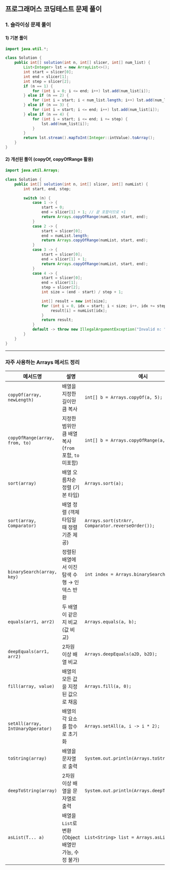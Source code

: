 ## 프로그래머스 코딩테스트 문제 풀이

### 1. 슬라이싱 문제 풀이

#### 1) 기본 풀이

```java
import java.util.*;

class Solution {
    public int[] solution(int n, int[] slicer, int[] num_list) {
        List<Integer> lst = new ArrayList<>();
        int start = slicer[0];
        int end = slicer[1];
        int step = slicer[2];
        if (n == 1) {
            for (int i = 0; i <= end; i++) lst.add(num_list[i]);
        } else if (n == 2) {
            for (int i = start; i < num_list.length; i++) lst.add(num_list[i]);
        } else if (n == 3) {
            for (int i = start; i <= end; i++) lst.add(num_list[i]);
        } else if (n == 4) {
            for (int i = start; i <= end; i += step) {
                lst.add(num_list[i]);
            }
        }
        return lst.stream().mapToInt(Integer::intValue).toArray();
    }
}
```

#### 2) 개선된 풀이 (copyOf, copyOfRange 활용)

```java
import java.util.Arrays;

class Solution {
    public int[] solution(int n, int[] slicer, int[] numList) {
        int start, end, step;

        switch (n) {
            case 1 -> {
                start = 0;
                end = slicer[1] + 1; // 끝 포함이므로 +1
                return Arrays.copyOfRange(numList, start, end);
            }
            case 2 -> {
                start = slicer[0];
                end = numList.length;
                return Arrays.copyOfRange(numList, start, end);
            }
            case 3 -> {
                start = slicer[0];
                end = slicer[1] + 1;
                return Arrays.copyOfRange(numList, start, end);
            }
            case 4 -> {
                start = slicer[0];
                end = slicer[1];
                step = slicer[2];
                int size = (end - start) / step + 1;

                int[] result = new int[size];
                for (int i = 0, idx = start; i < size; i++, idx += step) {
                    result[i] = numList[idx];
                }
                return result;
            }
            default -> throw new IllegalArgumentException("Invalid n: " + n);
        }
    }
}
```

---

### 자주 사용하는 Arrays 메서드 정리

| 메서드명                           | 설명                                              | 예시                                                         |
| ----------------------------------- | ------------------------------------------------- | ------------------------------------------------------------ |
| `copyOf(array, newLength)`          | 배열을 지정한 길이만큼 복사                        | `int[] b = Arrays.copyOf(a, 5);`                             |
| `copyOfRange(array, from, to)`      | 지정한 범위만큼 배열 복사 (`from` 포함, `to` 미포함) | `int[] b = Arrays.copyOfRange(a, 2, 5);`                     |
| `sort(array)`                       | 배열 오름차순 정렬 (기본 타입)                     | `Arrays.sort(a);`                                            |
| `sort(array, Comparator)`           | 배열 정렬 (객체 타입일 때 정렬 기준 제공)           | `Arrays.sort(strArr, Comparator.reverseOrder());`             |
| `binarySearch(array, key)`          | 정렬된 배열에서 이진 탐색 수행 → 인덱스 반환        | `int index = Arrays.binarySearch(a, 10);`                    |
| `equals(arr1, arr2)`                | 두 배열이 같은지 비교 (값 비교)                    | `Arrays.equals(a, b);`                                       |
| `deepEquals(arr1, arr2)`            | 2차원 이상 배열 비교                               | `Arrays.deepEquals(a2D, b2D);`                               |
| `fill(array, value)`                | 배열의 모든 값을 지정된 값으로 채움                 | `Arrays.fill(a, 0);`                                         |
| `setAll(array, IntUnaryOperator)`    | 배열의 각 요소를 함수로 초기화                     | `Arrays.setAll(a, i -> i * 2);`                              |
| `toString(array)`                   | 배열을 문자열로 출력                               | `System.out.println(Arrays.toString(a));`                    |
| `deepToString(array)`               | 2차원 이상 배열을 문자열로 출력                    | `System.out.println(Arrays.deepToString(a2D));`              |
| `asList(T... a)`                    | 배열을 `List`로 변환 (Object 배열만 가능, 수정 불가) | `List<String> list = Arrays.asList("a", "b");`               |
